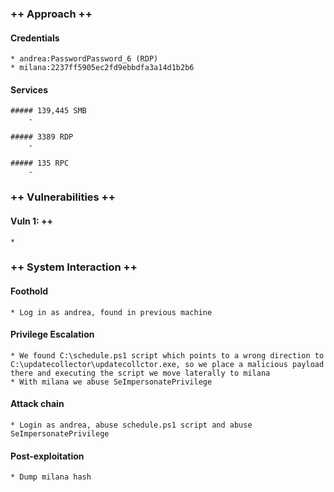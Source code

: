 ### ++ Approach ++
#### Credentials
    * andrea:PasswordPassword_6 (RDP)
    * milana:2237ff5905ec2fd9ebbdfa3a14d1b2b6

#### Services
    
    ##### 139,445 SMB
        -
    
    ##### 3389 RDP
        -
    
    ##### 135 RPC
        -

### ++ Vulnerabilities ++

#### Vuln 1:  ++
	* 

### ++ System Interaction ++
#### Foothold  
	* Log in as andrea, found in previous machine

#### Privilege Escalation 
	* We found C:\schedule.ps1 script which points to a wrong direction to C:\updatecollector\updatecollctor.exe, so we place a malicious payload there and executing the script we move laterally to milana
    * With milana we abuse SeImpersonatePrivilege

#### Attack chain
	* Login as andrea, abuse schedule.ps1 script and abuse SeImpersonatePrivilege
	
#### Post-exploitation 
	* Dump milana hash